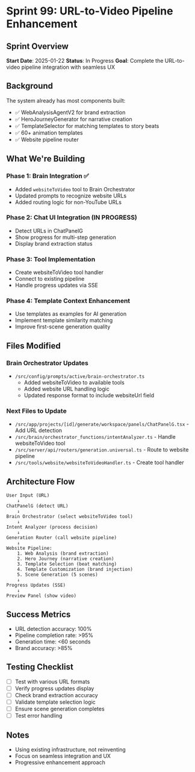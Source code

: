 # Sprint 99: URL-to-Video Pipeline Enhancement

## Sprint Overview
**Start Date**: 2025-01-22
**Status**: In Progress
**Goal**: Complete the URL-to-video pipeline integration with seamless UX

## Background
The system already has most components built:
- ✅ WebAnalysisAgentV2 for brand extraction
- ✅ HeroJourneyGenerator for narrative creation  
- ✅ TemplateSelector for matching templates to story beats
- ✅ 60+ animation templates
- ✅ Website pipeline router

## What We're Building

### Phase 1: Brain Integration ✅
- Added `websiteToVideo` tool to Brain Orchestrator
- Updated prompts to recognize website URLs
- Added routing logic for non-YouTube URLs

### Phase 2: Chat UI Integration (IN PROGRESS)
- Detect URLs in ChatPanelG
- Show progress for multi-step generation
- Display brand extraction status

### Phase 3: Tool Implementation
- Create websiteToVideo tool handler
- Connect to existing pipeline
- Handle progress updates via SSE

### Phase 4: Template Context Enhancement
- Use templates as examples for AI generation
- Implement template similarity matching
- Improve first-scene generation quality

## Files Modified

### Brain Orchestrator Updates
- `/src/config/prompts/active/brain-orchestrator.ts`
  - Added websiteToVideo to available tools
  - Added website URL handling logic
  - Updated response format to include websiteUrl field

### Next Files to Update
- `/src/app/projects/[id]/generate/workspace/panels/ChatPanelG.tsx` - Add URL detection
- `/src/brain/orchestrator_functions/intentAnalyzer.ts` - Handle websiteToVideo tool
- `/src/server/api/routers/generation.universal.ts` - Route to website pipeline
- `/src/tools/website/websiteToVideoHandler.ts` - Create tool handler

## Architecture Flow

```
User Input (URL) 
    ↓
ChatPanelG (detect URL)
    ↓
Brain Orchestrator (select websiteToVideo tool)
    ↓
Intent Analyzer (process decision)
    ↓
Generation Router (call website pipeline)
    ↓
Website Pipeline:
    1. Web Analysis (brand extraction)
    2. Hero Journey (narrative creation)
    3. Template Selection (beat matching)
    4. Template Customization (brand injection)
    5. Scene Generation (5 scenes)
    ↓
Progress Updates (SSE)
    ↓
Preview Panel (show video)
```

## Success Metrics
- URL detection accuracy: 100%
- Pipeline completion rate: >95%
- Generation time: <60 seconds
- Brand accuracy: >85%

## Testing Checklist
- [ ] Test with various URL formats
- [ ] Verify progress updates display
- [ ] Check brand extraction accuracy
- [ ] Validate template selection logic
- [ ] Ensure scene generation completes
- [ ] Test error handling

## Notes
- Using existing infrastructure, not reinventing
- Focus on seamless integration and UX
- Progressive enhancement approach